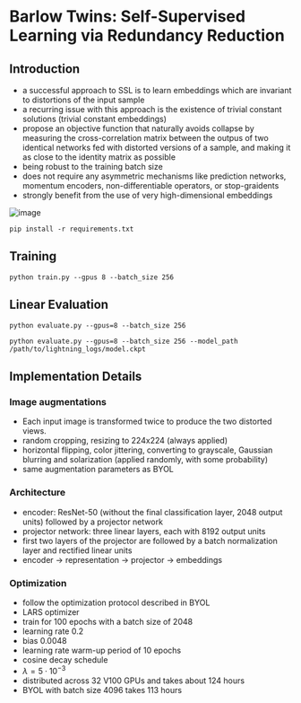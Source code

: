 
  
# Barlow Twins: Self-Supervised Learning via Redundancy Reduction

## Introduction
- a successful approach to SSL is to learn embeddings which are invariant to distortions of the input sample
- a recurring issue with this approach is the existence of trivial constant solutions (trivial constant embeddings) 
- propose an objective function that naturally avoids collapse by measuring the cross-correlation matrix between the outpus of two identical networks fed with distorted versions of a sample, and making it as close to the identity matrix as possible
- being robust to the training batch size
- does not require any asymmetric mechanisms like prediction networks, momentum encoders, non-differentiable operators, or stop-graidents
- strongly benefit from the use of very high-dimensional embeddings


![image](https://user-images.githubusercontent.com/38284936/128422997-d8d29703-7c4c-4755-a477-97e012e1e0fc.png)


```
pip install -r requirements.txt
```

## Training 
```
python train.py --gpus 8 --batch_size 256
```

## Linear Evaluation
```
python evaluate.py --gpus=8 --batch_size 256
```
```
python evaluate.py --gpus=8 --batch_size 256 --model_path /path/to/lightning_logs/model.ckpt
```

## Implementation Details
### Image augmentations
* Each input image is transformed twice to produce the two distorted views.
* random cropping, resizing to 224x224 (always applied)
* horizontal flipping, color jittering, converting to grayscale, Gaussian blurring and solarization (applied randomly, with some probability)
* same augmentation parameters as BYOL

### Architecture
* encoder: ResNet-50 (without the final classification layer, 2048 output units) followed by a projector network
* projector network: three linear layers, each with 8192 output units
* first two layers of the projector are followed by a batch normalization layer and rectified linear units
* encoder $\rightarrow$ representation $\rightarrow$ projector $\rightarrow$ embeddings

### Optimization
* follow the optimization protocol described in BYOL
* LARS optimizer
* train for 100 epochs with a batch size of 2048
* learning rate 0.2
* bias 0.0048
* learning rate warm-up period of 10 epochs 
* cosine decay schedule
* $\lambda = 5 \cdot 10^{-3}$
* distributed across 32 V100 GPUs and takes about 124 hours 
* BYOL with batch size 4096 takes 113 hours